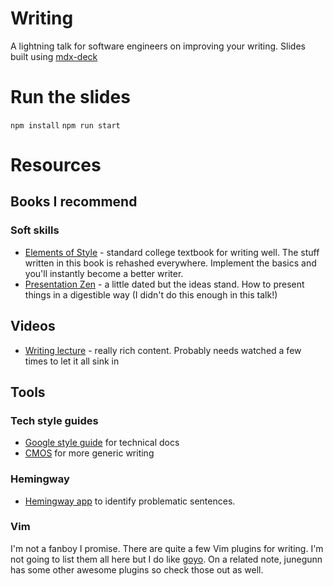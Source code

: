 # Writing
A lightning talk for software engineers on improving your writing. Slides built using [mdx-deck](https://github.com/jxnblk/mdx-deck)


# Run the slides
`npm install`
`npm run start`

# Resources
## Books I recommend
### Soft skills
- [Elements of Style](https://www.goodreads.com/book/show/33514.The_Elements_of_Style) - standard college textbook for writing well. The stuff written in this book is rehashed everywhere. Implement the basics and you'll instantly become a better writer.
- [Presentation Zen](https://www.goodreads.com/book/show/1908456.Presentation_Zen) - a little dated but the ideas stand. How to present things in a digestible way (I didn't do this enough in this talk!)

## Videos
- [Writing lecture](https://www.youtube.com/watch?v=vtIzMaLkCaM) - really rich content. Probably needs watched a few times to let it all sink in

## Tools
### Tech style guides
- [Google style guide](https://developers.google.com/style) for technical docs
- [CMOS](https://www.chicagomanualofstyle.org/home.html) for more generic writing
### Hemingway 
- [Hemingway app](http://www.hemingwayapp.com/) to identify problematic sentences.
### Vim
I'm not a fanboy I promise.
There are quite a few Vim plugins for writing. I'm not going to list them all here but I do like [goyo](https://github.com/junegunn/goyo.vim). On a related note, junegunn has some other awesome plugins so check those out as well.

